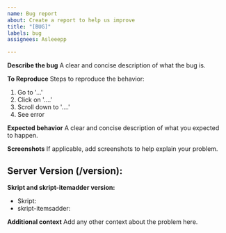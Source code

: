 ```yaml
---
name: Bug report
about: Create a report to help us improve
title: "[BUG]"
labels: bug
assignees: Asleeepp

---
```


**Describe the bug**
A clear and concise description of what the bug is.

**To Reproduce**
Steps to reproduce the behavior:
1. Go to '...'
2. Click on '....'
3. Scroll down to '....'
4. See error

**Expected behavior**
A clear and concise description of what you expected to happen.

**Screenshots**
If applicable, add screenshots to help explain your problem.

**Server Version (/version):**
 - 

**Skript and skript-itemadder version:**
 - Skript:
 - skript-itemsadder:
 

**Additional context**
Add any other context about the problem here.

